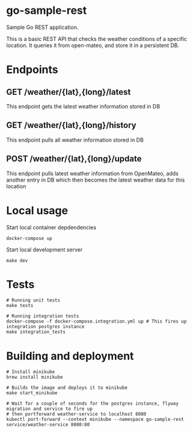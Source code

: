 # go-sample-rest

Sample Go REST application.

This is a basic REST API that checks the weather conditions of a specific location. It queries it from open-mateo, and store it in a persistent DB.

# Endpoints

## GET /weather/{lat},{long}/latest
This endpoint gets the latest weather information stored in DB

## GET /weather/{lat},{long}/history
This endpoint pulls all weather information stored in DB

## POST /weather/{lat},{long}/update
This endpoint pulls latest weather information from OpenMateo, adds another entry in DB which then becomes the latest weather data for this location

# Local usage

Start local container depdendencies
```shell script
docker-compose up
```

Start local development server
```shell script
make dev
```

# Tests

```shell script
# Running unit tests
make tests

# Running integration tests
docker-compose -f docker-compose.integration.yml up # This fires up integration postgres instance
make integration_tests
```

# Building and deployment
```shell script
# Install minikube
brew install minikube

# Builds the image and deploys it to minikube
make start_minikube

# Wait for a couple of seconds for the postgres instance, flyway migration and service to fire up
# then portforward weather-service to localhost 8080
kubectl port-forward --context minikube --namespace go-sample-rest service/weather-service 8080:80
```
